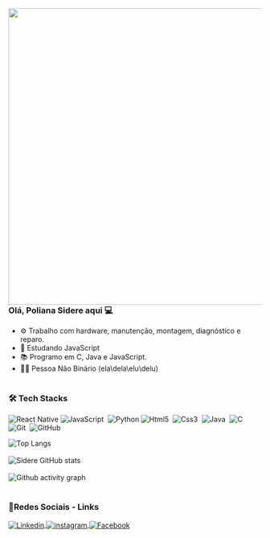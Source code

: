 <img align="right" height="590cm" src="https://raw.githubusercontent.com/gist/Sidere/14fdb63b6162373e20d8d99e9e7ce6aa/raw/b1bb0089ff0a1ec53755d0f113be080667c0d3e7/githubcard.svg"/>

### Olá, Poliana Sidere aqui 💻


- ⚙️ Trabalho com hardware, manutenção, montagem, diagnóstico e reparo. 
- 🌱 Estudando JavaScript
- 📚 Programo em C, Java e JavaScript.
- 🧑‍💻 Pessoa Não Binário (ela\dela\elu\delu)
<br><br/> 

### 🛠️ Tech Stacks
![React Native](https://img.shields.io/badge/React_Native-20232A?style=for-the-badge&logo=react&logoColor=61DAFB)
![JavaScript](https://img.shields.io/badge/javascript-%23323330.svg?style=for-the-badge&logo=javascript&logoColor=%23F7DF1E)&nbsp;
![Python](https://img.shields.io/badge/python-3670A0?style=for-the-badge&logo=python&logoColor=ffdd54)
![Html5](https://img.shields.io/badge/HTML5-E34F26?style=for-the-badge&logo=html5&logoColor=white)&nbsp;
![Css3](https://img.shields.io/badge/CSS3-1572B6?style=for-the-badge&logo=css3&logoColor=white)&nbsp;
![Java](https://img.shields.io/badge/java-%23ED8B00.svg?style=for-the-badge&logo=java&logoColor=white)&nbsp;
![C](https://img.shields.io/badge/c-%2300599C.svg?style=for-the-badge&logo=c&logoColor=white)&nbsp;
![Git](https://img.shields.io/badge/git-%23F05033.svg?style=for-the-badge&logo=git&logoColor=white)&nbsp;
![GitHub](https://img.shields.io/badge/github-%23121011.svg?style=for-the-badge&logo=github&logoColor=white)&nbsp;

![Top Langs](https://github-readme-stats.vercel.app/api/top-langs/?username=Sidere&layout=compact&hide_border=true&title_color=00bfbf&text_color=00bfbf&bg_color=0d1117)
<br><br/> 
![Sidere GitHub stats](https://github-readme-stats.vercel.app/api?username=Sidere&show_icons=true&theme=merko)
<br><br/> 
![Github activity graph](https://github-readme-activity-graph.cyclic.app/graph?username=Sidere&theme=merko)
<br><br/> 

### 🔗Redes Sociais - Links

<p align="left" style"background:yellow">
<a href="https://www.linkedin.com/in/poliana-sidere" target"_blank">
  <img align="center" src="https://img.shields.io/badge/linkedin-%230077B5.svg?style=for-the-badge&logo=linkedin&logoColor=white" alt="Linkedin">
</a>
<a href="https://www.instagram.com/polisidere" target"_blank">
  <img align="center" src="https://img.shields.io/badge/Instagram-%23E4405F.svg?style=for-the-badge&logo=Instagram&logoColor=white" alt="instagram">
</a>
<a href="https://www.facebook.com/polianasidere" target"_blank">
  <img align="center" src="https://img.shields.io/badge/Facebook-%231877F2.svg?style=for-the-badge&logo=Facebook&logoColor=white" alt="Facebook">
</a>
